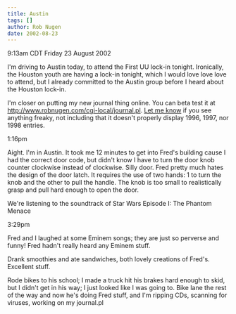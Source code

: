 ```yaml
---
title: Austin
tags: []
author: Rob Nugen
date: 2002-08-23
---
```


<p class=date>9:13am CDT Friday 23 August 2002</p>

<p>I'm driving to Austin today, to attend the First UU lock-in
tonight.  Ironically, the Houston youth are having a lock-in tonight,
which I would love love love to attend, but I already committed to the
Austin group before I heard about the Houston lock-in.</p>

<p>I'm closer on putting my new journal thing online.  You can beta
test it at <a
href="/cgi-local/journal.pl">http://www.robnugen.com/cgi-local/journal.pl</a>.
<a href="mailto:freaky_journal@robnugen.com">Let me know</a> if you
see anything freaky, not including that it doesn't properly display
1996, 1997, nor 1998 entries.</p>

<p class=date>1:16pm</p>

<p>Aight.  I'm in Austin.  It took me 12 minutes to get into Fred's
building cause I had the correct door code, but didn't know I have to
turn the door knob counter clockwise instead of clockwise.  Silly
door.  Fred pretty much hates the design of the door latch.  It
requires the use of two hands: 1 to turn the knob and the other to
pull the handle.  The knob is too small to realistically grasp and
pull hard enough to open the door.</p>

<p>We're listening to the soundtrack of Star Wars Episode I: The
Phantom Menace</p>

<p class=date>3:29pm</p>

<p>Fred and I laughed at some Eminem songs; they are just so perverse
and funny!  Fred hadn't really heard any Eminem stuff.</p>

<p>Drank smoothies and ate sandwiches, both lovely creations of
Fred's.  Excellent stuff.</p>

<p>Rode bikes to his school; I made a truck hit his brakes hard enough
to skid, but I didn't get in his way; I just looked like I was going
to.  Bike lane the rest of the way and now he's doing Fred stuff, and
I'm ripping CDs, scanning for viruses, working on my journal.pl</p>
